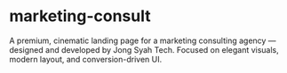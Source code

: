 # marketing-consult
A premium, cinematic landing page for a marketing consulting agency — designed and developed by Jong Syah Tech. Focused on elegant visuals, modern layout, and conversion-driven UI.
